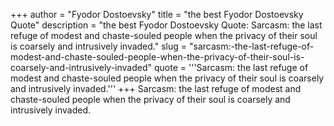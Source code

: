 +++
author = "Fyodor Dostoevsky"
title = "the best Fyodor Dostoevsky Quote"
description = "the best Fyodor Dostoevsky Quote: Sarcasm: the last refuge of modest and chaste-souled people when the privacy of their soul is coarsely and intrusively invaded."
slug = "sarcasm:-the-last-refuge-of-modest-and-chaste-souled-people-when-the-privacy-of-their-soul-is-coarsely-and-intrusively-invaded"
quote = '''Sarcasm: the last refuge of modest and chaste-souled people when the privacy of their soul is coarsely and intrusively invaded.'''
+++
Sarcasm: the last refuge of modest and chaste-souled people when the privacy of their soul is coarsely and intrusively invaded.
